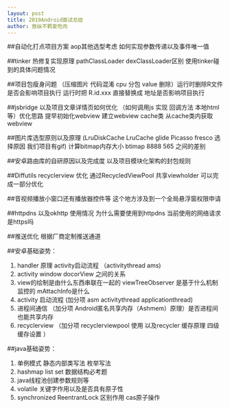 ```yaml
---
layout: post
title: 2019Android面试总结
author: 放纵不羁爱吃肉
---
```



##自动化打点项目方案
aop其他选型考虑 如何实现参数传递以及事件唯一值

##tinker 热修复实现原理 pathClassLoader dexClassLoader区别 使用tinker碰到的具体问题情况

##项目包瘦身问题 （压缩图片 代码混淆  cpu 分包  value 删除）运行时删除R文件是否会影响项目执行  运行时把 R.id.xxx 直接替换成 地址是否影响项目执行

##jsbridge 以及项目文章详情页如何优化 （如何调用js 实现 回调方法 本地html 等）优化思路 提早初始化webview 建立webview cache类 从cache类内获取webview

##图片库选型原则以及原理 (LruDiskCache LruCache glide Picasso fresco 选择原因  我们项目有gif) 计算bitmap内存大小 btimap 8888 565 之间的差别   

##安卓路由库的自研原因以及完成度 以及项目模块化架构的封包规则

##Diffutils recyclerview 优化  通过RecycledViewPool 共享viewholder 可以完成一部分优化

##音视频播放小窗口还有播放器控件等 这个地方涉及到一个全局悬浮窗权限申请

##httpdns 以及okhttp 使用情况 为什么需要使用到httpdns 当前使用的网络请求是https吗

##推送优化 根据厂商定制推送通道

##安卓基础姿势：
1. handler 原理  activity启动流程  （activitythread  ams)  
2. activity window docorView 之间的关系   
3. view的绘制是由什么东西串联在一起的  viewTreeObserver 是基于什么机制监控的   mAttachInfo是什么
4. activity 启动流程  (加分项 asm activitythread applicationthread)
5. 进程间通信  （加分项 Android匿名共享内存（Ashmem）原理）是否进程间也能共享内存
6. recyclerview （加分项 recyclerviewpool 使用 以及recycler 缓存原理 四级缓存设置 ）

##java基础姿势：
1. 单例模式  静态内部类写法  枚举写法
2. hashmap  list set 数据结构必考题
3. java线程池创建参数规则等
4. volatile 关键字作用以及是否具有原子性
5. synchronized ReentrantLock 区别作用  cas原子操作

